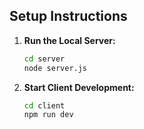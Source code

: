 ## Setup Instructions
1. **Run the Local Server:**
   ```bash
   cd server
   node server.js
   ```
2. **Start Client Development:**
   ```bash
   cd client
   npm run dev
   ```